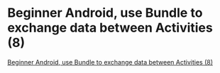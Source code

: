 # Beginner Android, use Bundle to exchange data between Activities (8)
[Beginner Android, use Bundle to exchange data between Activities (8)](https://aiwithcloud.com/2022/09/15/beginner_android_use_bundle_to_exchange_data_between_activities_8/)